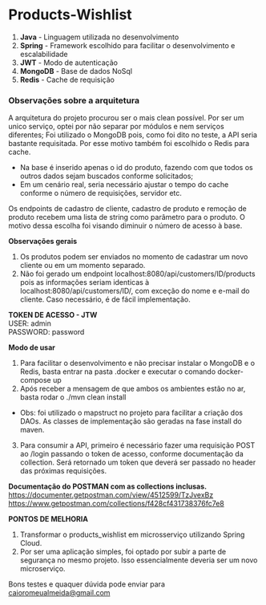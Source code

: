 # Products-Wishlist

1. **Java**    - Linguagem utilizada no desenvolvimento
2. **Spring**  - Framework escolhido para facilitar o desenvolvimento e escalabilidade
3. **JWT**     - Modo de autenticação 
4. **MongoDB** - Base de dados NoSql
5. **Redis**   - Cache de requisição


### Observações sobre a arquitetura
A arquitetura do projeto procurou ser o mais clean possível. Por ser um unico serviço, optei por não separar por módulos e nem serviços diferentes;
Foi utilizado o MongoDB pois, como foi dito no teste, a API seria bastante requisitada. Por esse motivo também foi escolhido o Redis para cache. 
  - Na base é inserido apenas o id do produto, fazendo com que todos os outros dados sejam buscados conforme solicitados;
  - Em um cenário real, seria necessário ajustar o tempo do cache conforme o número de requisições, servidor etc.

Os endpoints de cadastro de cliente, cadastro de produto e remoção de produto recebem uma lista de string como parâmetro para o produto. O motivo dessa escolha foi visando diminuir o número de acesso à base.

**Observações gerais**
1. Os produtos podem ser enviados no momento de cadastrar um novo cliente ou em um momento separado.
2. Não foi gerado um endpoint localhost:8080/api/customers/ID/products pois as informações seriam identicas à localhost:8080/api/customers/ID/, com exceção do nome e e-mail do cliente. Caso necessário, é de fácil implementação.


**TOKEN DE ACESSO - JTW** <br>
USER: admin <br>
PASSWORD: password <br>

**Modo de usar**
1. Para facilitar o desenvolvimento e não precisar instalar o MongoDB e o Redis, basta entrar na pasta .docker e executar o comando docker-compose up
2. Após receber a mensagem de que ambos os ambientes estão no ar, basta rodar o ./mvn clean install

* Obs: foi utilizado o mapstruct no projeto para facilitar a criação dos DAOs. As classes de implementação são geradas na fase install do maven.

3. Para consumir a API, primeiro é necessário fazer uma requisição POST ao /login passando o token de acesso, conforme documentação da collection. Será retornado um token que deverá ser passado no header das próximas requisições.


**Documentação do POSTMAN com as collections inclusas.**  <br>
https://documenter.getpostman.com/view/4512599/TzJvexBz    <br>
https://www.getpostman.com/collections/f428cf431738376fc7e8

**PONTOS DE MELHORIA**
1. Transformar o products_wishlist em microsserviço utilizando Spring Cloud.
2. Por ser uma aplicação simples, foi optado por subir a parte de segurança no mesmo projeto. Isso essencialmente deveria ser um novo microserviço.

Bons testes e quaquer dúvida pode enviar para caioromeualmeida@gmail.com
